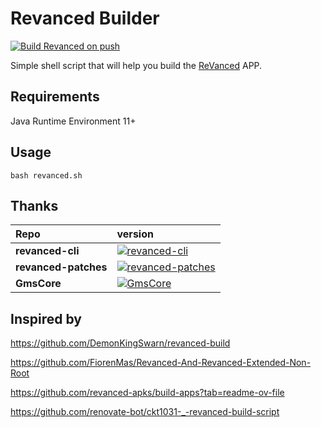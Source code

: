 # Revanced Builder

[![Build Revanced on push](https://github.com/rolyyu/revanced/actions/workflows/build-on-push.yaml/badge.svg)](https://github.com/rolyyu/revanced/releases)

Simple shell script that will help you build the [ReVanced](https://github.com/ReVanced) APP.

## Requirements

Java Runtime Environment 11+

## Usage

```shell
bash revanced.sh
```

## Thanks

| Repo                 | version                                                      |
| :------------------- | :----------------------------------------------------------- |
| **revanced-cli**     | [![revanced-cli](https://img.shields.io/github/v/release/ReVanced/revanced-cli?style=flat-square)](https://github.com/ReVanced/revanced-cli) |
| **revanced-patches** | [![revanced-patches](https://img.shields.io/github/v/release/ReVanced/revanced-patches?style=flat-square)](https://github.com/ReVanced/revanced-patches) |
| **GmsCore**          | [![GmsCore](https://img.shields.io/github/v/release/ReVanced/GmsCore?style=flat-square)](https://github.com/ReVanced/GmsCore/releases) |

## Inspired by

<https://github.com/DemonKingSwarn/revanced-build>

<https://github.com/FiorenMas/Revanced-And-Revanced-Extended-Non-Root>

<https://github.com/revanced-apks/build-apps?tab=readme-ov-file>

<https://github.com/renovate-bot/ckt1031-_-revanced-build-script>

